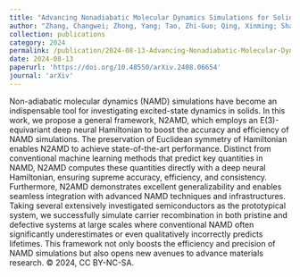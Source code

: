 ```yaml
---
title: "Advancing Nonadiabatic Molecular Dynamics Simulations for Solids: Achieving Supreme Accuracy and Efficiency with Machine Learning"
author: "Zhang, Changwei; Zhong, Yang; Tao, Zhi-Guo; Qing, Xinming; Shang, Honghui; Lan, Zhenggang; Prezhdo, Oleg V.; Gong, Xin-Gao; Chu, Weibin; Xiang, Hongjun"
collection: publications
category: 2024
permalink: /publication/2024-08-13-Advancing-Nonadiabatic-Molecular-Dynamics-Simulations-for-Solids:-Achieving-Supreme-Accuracy-and-Efficiency-with-Machine-Learning
date: 2024-08-13
paperurl: 'https://doi.org/10.48550/arXiv.2408.06654'
journal: 'arXiv'
---
```


Non-adiabatic molecular dynamics (NAMD) simulations have become an indispensable tool for investigating excited-state dynamics in solids. In this work, we propose a general framework, N2AMD, which employs an E(3)-equivariant deep neural Hamiltonian to boost the accuracy and efficiency of NAMD simulations. The preservation of Euclidean symmetry of Hamiltonian enables N2AMD to achieve state-of-the-art performance. Distinct from conventional machine learning methods that predict key quantities in NAMD, N2AMD computes these quantities directly with a deep neural Hamiltonian, ensuring supreme accuracy, efficiency, and consistency. Furthermore, N2AMD demonstrates excellent generalizability and enables seamless integration with advanced NAMD techniques and infrastructures. Taking several extensively investigated semiconductors as the prototypical system, we successfully simulate carrier recombination in both pristine and defective systems at large scales where conventional NAMD often significantly underestimates or even qualitatively incorrectly predicts lifetimes. This framework not only boosts the efficiency and precision of NAMD simulations but also opens new avenues to advance materials research. © 2024, CC BY-NC-SA.
